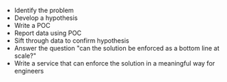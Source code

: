 - Identify the problem
- Develop a hypothesis
- Write a POC
- Report data using POC
- Sift through data to confirm hypothesis
- Answer the question "can the solution be enforced as a bottom line at scale?"
- Write a service that can enforce the solution in a meaningful way for engineers